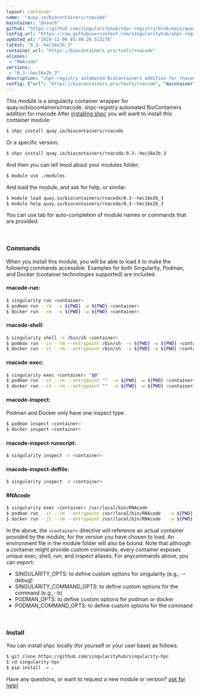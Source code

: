 ```yaml
---
layout: container
name:  "quay.io/biocontainers/rnacode"
maintainer: "@vsoch"
github: "https://github.com/singularityhub/shpc-registry/blob/main/quay.io/biocontainers/rnacode/container.yaml"
config_url: "https://raw.githubusercontent.com/singularityhub/shpc-registry/main/quay.io/biocontainers/rnacode/container.yaml"
updated_at: "2024-12-06 03:40:26.513276"
latest: "0.3--hec16e2b_3"
container_url: "https://biocontainers.pro/tools/rnacode"
aliases:
 - "RNAcode"
versions:
 - "0.3--hec16e2b_3"
description: "shpc-registry automated BioContainers addition for rnacode"
config: {"url": "https://biocontainers.pro/tools/rnacode", "maintainer": "@vsoch", "description": "shpc-registry automated BioContainers addition for rnacode", "latest": {"0.3--hec16e2b_3": "sha256:b73fc2d9fb7f96fbba1cfd39a849b304628c245d562dd6a5e4c8bd1b708c2fc8"}, "tags": {"0.3--hec16e2b_3": "sha256:b73fc2d9fb7f96fbba1cfd39a849b304628c245d562dd6a5e4c8bd1b708c2fc8"}, "docker": "quay.io/biocontainers/rnacode", "aliases": {"RNAcode": "/usr/local/bin/RNAcode"}}
---
```


This module is a singularity container wrapper for quay.io/biocontainers/rnacode.
shpc-registry automated BioContainers addition for rnacode
After [installing shpc](#install) you will want to install this container module:


```bash
$ shpc install quay.io/biocontainers/rnacode
```

Or a specific version:

```bash
$ shpc install quay.io/biocontainers/rnacode:0.3--hec16e2b_3
```

And then you can tell lmod about your modules folder:

```bash
$ module use ./modules
```

And load the module, and ask for help, or similar.

```bash
$ module load quay.io/biocontainers/rnacode/0.3--hec16e2b_3
$ module help quay.io/biocontainers/rnacode/0.3--hec16e2b_3
```

You can use tab for auto-completion of module names or commands that are provided.

<br>

### Commands

When you install this module, you will be able to load it to make the following commands accessible.
Examples for both Singularity, Podman, and Docker (container technologies supported) are included.

#### rnacode-run:

```bash
$ singularity run <container>
$ podman run --rm  -v ${PWD} -w ${PWD} <container>
$ docker run --rm  -v ${PWD} -w ${PWD} <container>
```

#### rnacode-shell:

```bash
$ singularity shell -s /bin/sh <container>
$ podman run --it --rm --entrypoint /bin/sh  -v ${PWD} -w ${PWD} <container>
$ docker run --it --rm --entrypoint /bin/sh  -v ${PWD} -w ${PWD} <container>
```

#### rnacode-exec:

```bash
$ singularity exec <container> "$@"
$ podman run --it --rm --entrypoint ""  -v ${PWD} -w ${PWD} <container> "$@"
$ docker run --it --rm --entrypoint ""  -v ${PWD} -w ${PWD} <container> "$@"
```

#### rnacode-inspect:

Podman and Docker only have one inspect type.

```bash
$ podman inspect <container>
$ docker inspect <container>
```

#### rnacode-inspect-runscript:

```bash
$ singularity inspect -r <container>
```

#### rnacode-inspect-deffile:

```bash
$ singularity inspect -d <container>
```


#### RNAcode

```bash
$ singularity exec <container> /usr/local/bin/RNAcode
$ podman run --it --rm --entrypoint /usr/local/bin/RNAcode   -v ${PWD} -w ${PWD} <container> -c " $@"
$ docker run --it --rm --entrypoint /usr/local/bin/RNAcode   -v ${PWD} -w ${PWD} <container> -c " $@"
```



In the above, the `<container>` directive will reference an actual container provided
by the module, for the version you have chosen to load. An environment file in the
module folder will also be bound. Note that although a container
might provide custom commands, every container exposes unique exec, shell, run, and
inspect aliases. For anycommands above, you can export:

 - SINGULARITY_OPTS: to define custom options for singularity (e.g., --debug)
 - SINGULARITY_COMMAND_OPTS: to define custom options for the command (e.g., -b)
 - PODMAN_OPTS: to define custom options for podman or docker
 - PODMAN_COMMAND_OPTS: to define custom options for the command

<br>

### Install

You can install shpc locally (for yourself or your user base) as follows:

```bash
$ git clone https://github.com/singularityhub/singularity-hpc
$ cd singularity-hpc
$ pip install -e .
```

Have any questions, or want to request a new module or version? [ask for help!](https://github.com/singularityhub/singularity-hpc/issues)